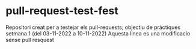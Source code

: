 # pull-request-test-fest
Repositori creat per a testejar els pull-requests; objectiu de pràctiques setmana 1 (del 03-11-2022 a 10-11-2022)
Aquesta linea es una modificacio sense pull resquest
